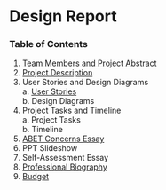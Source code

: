 # Design Report

### Table of Contents
1. [Team Members and Project Abstract](ProjectAbstract.md)
2. [Project Description](ProjectDescription.md)
3. User Stories and Design Diagrams  
   a. [User Stories](UserStories.md)  
   b. Design Diagrams
4. Project Tasks and Timeline  
   a. Project Tasks  
   b. Timeline
5. [ABET Concerns Essay](ProjectConstraints.md)
6. PPT Slideshow
7. Self-Assessment Essay
8. [Professional Biography](Biography.md)
9. [Budget](Budget.md)

